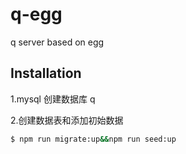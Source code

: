 # q-egg
q server based on egg

## Installation

1.mysql 创建数据库 q

2.创建数据表和添加初始数据
```bash
$ npm run migrate:up&&npm run seed:up
```
